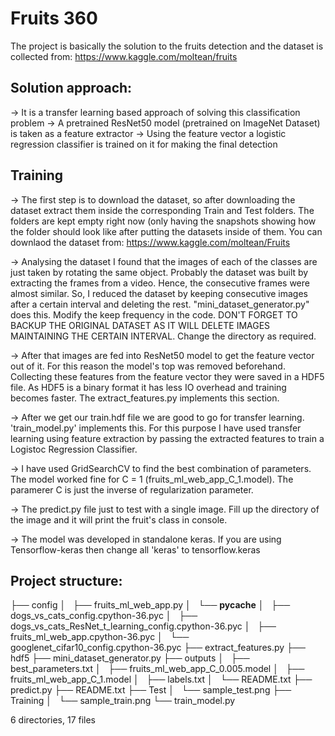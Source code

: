 # Fruits 360

The project is basically the solution to the fruits detection and the dataset is collected from: https://www.kaggle.com/moltean/fruits

## Solution approach:

-> It is a transfer learning based approach of solving this classification problem
-> A pretrained ResNet50 model (pretrained on ImageNet Dataset) is taken as a feature extractor 
-> Using the feature vector a logistic regression classifier is trained on it for making the final detection

## Training

-> The first step is to download the dataset, so after downloading the dataset extract them inside the corresponding 	Train and Test folders. The folders are kept empty right now (only having the snapshots showing how the folder should look like after putting the datasets inside of them. 
You can downlaod the dataset from: https://www.kaggle.com/moltean/Fruits

-> Analysing the dataset I found that the images of each of the classes are just taken by rotating the same object. Probably the dataset was built by extracting the frames from a video. Hence, the consecutive frames were almost similar. So, I reduced the dataset by keeping consecutive images after a certain interval and deleting the rest.
	"mini_dataset_generator.py" does this. Modify the keep frequency in the code. DON'T FORGET TO BACKUP THE ORIGINAL DATASET AS IT WILL DELETE IMAGES MAINTAINING THE CERTAIN INTERVAL. Change the directory as required.

-> After that images are fed into ResNet50 model to get the feature vector out of it. For this reason the model's top was removed beforehand. Collecting these features from the feature vector they were saved in a HDF5 file. As HDF5 is a binary format it has less IO overhead and training becomes faster. The extract_features.py implements this section.

-> After we get our train.hdf file we are good to go for transfer learning. 'train_model.py' implements this. For this purpose I have used transfer learning using feature extraction by passing the extracted features to train a Logistoc Regression Classifier.

-> I have used GridSearchCV to find the best combination of parameters. The model worked fine for C = 1 (fruits_ml_web_app_C_1.model). The paramerer C is just the inverse of regularization parameter.

-> The predict.py file just to test with a single image. Fill up the directory of the image and it will print the fruit's class in console.

-> The model was developed in standalone keras. If you are using Tensorflow-keras then change all 'keras' to tensorflow.keras


## Project structure:

├── config
│   ├── fruits_ml_web_app.py
│   └── __pycache__
│       ├── dogs_vs_cats_config.cpython-36.pyc
│       ├── dogs_vs_cats_ResNet_t_learning_config.cpython-36.pyc
│       ├── fruits_ml_web_app.cpython-36.pyc
│       └── googlenet_cifar10_config.cpython-36.pyc
├── extract_features.py
├── hdf5
├── mini_dataset_generator.py
├── outputs
│   ├── best_parameters.txt
│   ├── fruits_ml_web_app_C_0.005.model
│   ├── fruits_ml_web_app_C_1.model
│   ├── labels.txt
│   └── README.txt
├── predict.py
├── README.txt
├── Test
│   └── sample_test.png
├── Training
│   └── sample_train.png
└── train_model.py

6 directories, 17 files
